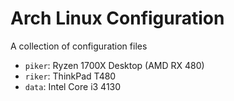 # Arch Linux Configuration

A collection of configuration files

- `piker`: Ryzen 1700X Desktop (AMD RX 480)
- `riker`: ThinkPad T480
- `data`: Intel Core i3 4130
